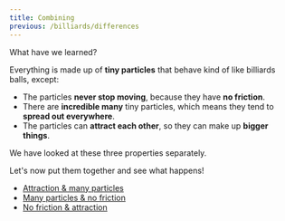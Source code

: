 ```yaml
---
title: Combining
previous: /billiards/differences
---
```


<script>
    var sim = createSimulation({
        initialize: function(simulation) {
            var p = simulation.parameters;
            p.friction = 0;

            initBilliards(simulation, simulation.boxBounds);

    		setToolbarAvailableTools(simulation.toolbar, ["impulse"]);
        }
    });
</script>

What have we learned?

Everything is made up of **tiny particles** that behave kind of like billiards balls, except:

* The particles **never stop moving**, because they have **no friction**.
* There are **incredible many** tiny particles, which means they tend to **spread out everywhere**.
* The particles can **attract each other**, so they can make up **bigger things**.

We have looked at these three properties separately.

Let's now put them together and see what happens!

* [Attraction & many particles](/billiards/attraction_many/TODO)
* [Many particles & no friction](/billiards/many_no_friction/break_friction)
* [No friction & attraction](/billiards/attraction_no_friction/frictionless_love)
